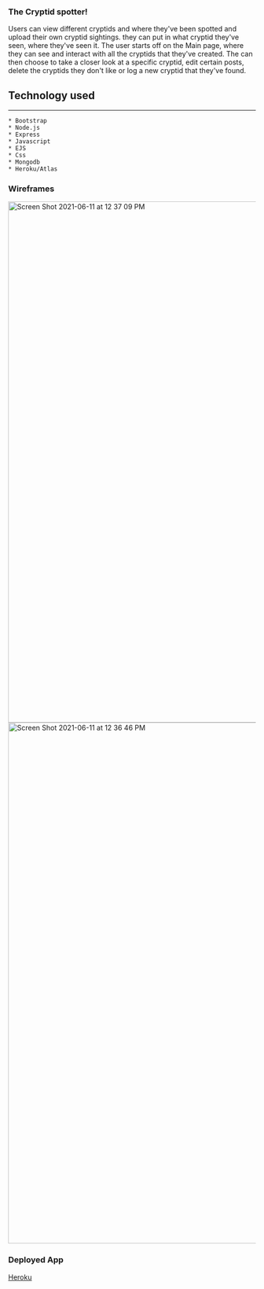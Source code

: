 ### The Cryptid spotter!

 Users can view different cryptids and where they've been spotted and upload their own cryptid sightings. they can put in what cryptid they've seen, where they've seen it.
 The user starts off on the Main page, where they can see and interact with all the cryptids that they've created. The can then choose to take a closer look at a specific cryptid, edit certain posts, delete the cryptids they don't like or log a new cryptid that they've found.

 ## Technology used
---
    * Bootstrap
    * Node.js
    * Express
    * Javascript
    * EJS
    * Css
    * Mongodb
    * Heroku/Atlas

### Wireframes

<img width="1060" alt="Screen Shot 2021-06-11 at 12 37 09 PM" src="https://media.git.generalassemb.ly/user/32428/files/bfc03900-cab1-11eb-8671-105fea6a2d01">


<img width="1060" alt="Screen Shot 2021-06-11 at 12 36 46 PM" src="https://media.git.generalassemb.ly/user/32428/files/b20ab380-cab1-11eb-9bfa-7aa2028d9128">

### Deployed App

[Heroku](https://cryptidcapture.herokuapp.com/)